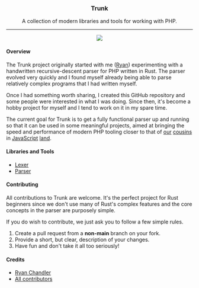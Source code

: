 <h3 align="center">
    Trunk
</h3>

<p align="center">
    A collection of modern libraries and tools for working with PHP.
</p>

---

<p align="center">
    <a href="https://discord.gg/49vgTdE6mb">
        <img src="https://img.shields.io/badge/Trunk-%237289DA.svg?style=for-the-badge&logo=discord&logoColor=white">
    </a>
</p>

#### Overview

The Trunk project originally started with me ([Ryan](https://github.com/ryangjchandler)) experimenting with a handwritten recursive-descent parser for PHP written in Rust. The parser evolved very quickly and I found myself already being able to parse relatively complex programs that I had written myself.

Once I had something worth sharing, I created this GitHub repository and some people were interested in what I was doing. Since then, it's become a hobby project for myself and I tend to work on it in my spare time.

The current goal for Trunk is to get a fully functional parser up and running so that it can be used in some meaningful projects, aimed at bringing the speed and performance of modern PHP tooling closer to that of [our](https://deno.land) [cousins](https://bun.sh) in [JavaScript](https://swc.rs/) [land](https://esbuild.github.io).

#### Libraries and Tools

* [Lexer](/trunk_lexer/)
* [Parser](/trunk_parser/)

#### Contributing

All contributions to Trunk are welcome. It's the perfect project for Rust beginners since we don't use many of Rust's complex features and the core concepts in the parser are purposely simple.

If you do wish to contribute, we just ask you to follow a few simple rules.

1. Create a pull request from a **non-main** branch on your fork.
2. Provide a short, but clear, description of your changes.
3. Have fun and don't take it all too seriously!

#### Credits

* [Ryan Chandler](https://github.com/ryangjchandler)
* [All contributors](https://github.com/ryangjchandler/trunk/graphs/contributors)